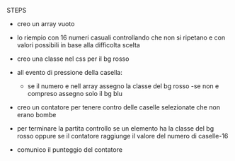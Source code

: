 STEPS
- creo un array vuoto
- lo riempio con 16 numeri casuali controllando che non si ripetano
  e con valori possibili in base alla difficolta scelta

- creo una classe nel css per il bg rosso
- all evento di pressione della casella:
    - se il numero e nell array assegno la classe del bg rosso 
    -se non e compreso assegno solo il bg blu

- creo un contatore per tenere contro delle caselle selezionate che non erano bombe
- per terminare la partita controllo se un elemento ha la classe del bg rosso oppure se il contatore raggiunge il valore del numero di caselle-16

- comunico il punteggio del contatore